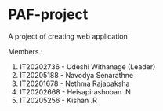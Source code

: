 # PAF-project
A project of creating web application


Members :
1. IT20202736 - Udeshi Withanage (Leader)
2. IT20205188 - Navodya Senarathne
3. IT20201678 - Nethma Rajapaksha
4. IT20202668 - Heisapirashoban .N
5. IT20205256 - Kishan .R

